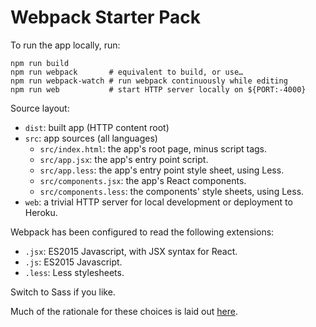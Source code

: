 # Webpack Starter Pack

To run the app locally, run:

    npm run build
    npm run webpack       # equivalent to build, or use…
    npm run webpack-watch # run webpack continuously while editing
    npm run web           # start HTTP server locally on ${PORT:-4000}

Source layout:

* `dist`: built app (HTTP content root)
* `src`: app sources (all languages)
    * `src/index.html`: the app's root page, minus script tags.
    * `src/app.jsx`: the app's entry point script.
    * `src/app.less`: the app's entry point style sheet, using Less.
    * `src/components.jsx`: the app's React components.
    * `src/components.less`: the components' style sheets, using Less.
* `web`: a trivial HTTP server for local development or deployment to Heroku.

Webpack has been configured to read the following extensions:

* `.jsx`: ES2015 Javascript, with JSX syntax for React.
* `.js`: ES2015 Javascript.
* `.less`: Less stylesheets.

Switch to Sass if you like.

Much of the rationale for these choices is laid out [here](http://grimoire.ca/).
